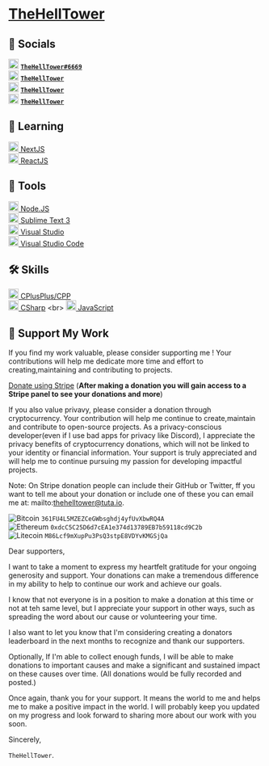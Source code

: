 # [TheHellTower](https://github.com/TheHellTower)

## 📡 Socials

<img src="https://discord.com/assets/847541504914fd33810e70a0ea73177e.ico" alt="Discord" width="20" /> **[`TheHellTower#6669`](https://whois.mrrobot.app/1049676795399647334)**
<br>
<img src="https://telegram.org/img/favicon.ico" alt="Telegram" width="20" /> **[`TheHellTower`](https://t.me/TheHellTower)**
<br>
<img src="https://abs.twimg.com/favicons/twitter.2.ico" alt="Twitter" width="20" /> **[`TheHellTower`](https://twitter.com/TheHellTower)**
<br>
<img src="https://www.youtube.com/s/desktop/63cd44b2/img/favicon.ico" alt="YouTube" width="20" /> **[`TheHellTower`](https://www.youtube.com/channel/UClyfmbKxs-kCzJpHFtl3xIQ)**
<br>

## 💾 Learning

[<img src="https://nextjs.org/static/favicon/favicon-32x32.png" alt="NextJS" width="20" /> NextJS](https://nextjs.org/)
<br>
[<img src="https://fr.reactjs.org/favicon.ico" alt="ReactJS" width="20" /> ReactJS](https://reactjs.org/)

## 🧰 Tools

[<img src="https://nodejs.org/static/images/favicons/favicon-32x32.png" alt="NodeJS" width="20" /> Node.JS](https://nodejs.org/en/)
<br>
[<img src="https://www.sublimetext.com/favicon.ico" alt="SublimeText3" width="20" /> Sublime Text 3](https://www.sublimetext.com/3)
<br>
[<img src="https://visualstudio.microsoft.com/wp-content/uploads/2021/10/Product-Icon.svg" alt="VS" width="20" /> Visual Studio](https://visualstudio.microsoft.com/)
<br>
[<img src="https://code.visualstudio.com/favicon.ico" alt="VSC" width="20" /> Visual Studio Code](https://code.visualstudio.com/)

## 🛠 Skills

[<img src="https://upload.wikimedia.org/wikipedia/commons/thumb/1/18/ISO_C%2B%2B_Logo.svg/180px-ISO_C%2B%2B_Logo.svg.png" alt="C++" width="20" /> CPlusPlus/CPP](https://en.wikipedia.org/wiki/C++)
<br>
[<img src="https://upload.wikimedia.org/wikipedia/commons/thumb/0/0d/C_Sharp_wordmark.svg/180px-C_Sharp_wordmark.svg.png" alt="C#" width="20" /> CSharp](https://en.wikipedia.org/wiki/C_Sharp_(programming_language))
<br>
[<img src="https://upload.wikimedia.org/wikipedia/commons/thumb/6/6a/JavaScript-logo.png/900px-JavaScript-logo.png" alt="JS" width="20" /> JavaScript](https://developer.mozilla.org/en-US/docs/Web/JavaScript)

## 🙏 Support My Work

If you find my work valuable, please consider supporting me ! Your contributions will help me dedicate more time and effort to creating,maintaining and contributing to projects.

[Donate using Stripe](https://b.stripecdn.com/manage-statics-srv/assets/public/favicon.ico) (__After making a donation you will gain access to a Stripe panel to see your donations and more__)

If you also value privavy, please consider a donation through cryptocurrency. Your contribution will help me continue to create,maintain and contribute to open-source projects. As a privacy-conscious developer(even if I use bad apps for privacy like Discord), I appreciate the privacy benefits of cryptocurrency donations, which will not be linked to your identity or financial information. Your support is truly appreciated and will help me to continue pursuing my passion for developing impactful projects.

Note: On Stripe donation people can include their GitHub or Twitter, ff you want to tell me about your donation or include one of these you can email me at: mailto:thehelltower@tuta.io.

![Bitcoin](https://img.shields.io/badge/-Bitcoin-yellow?style=for-the-badge&logo=bitcoin&logoColor=white) `361FU4L5MZEZCeGWbsghdj4yfUvXbwRQ4A`<br>
![Ethereum](https://img.shields.io/badge/-Ethereum-purple?style=for-the-badge&logo=ethereum&logoColor=white) `0xdcC5C25D6d7cEA1e374d13789EB7b59118cd9C2b`<br>
![Litecoin](https://img.shields.io/badge/-Litecoin-gray?style=for-the-badge&logo=ethereum&logoColor=white) `M86Lcf9mXupPu3PsQ3stpE8VDYvKMGSjQa`

Dear supporters,

I want to take a moment to express my heartfelt gratitude for your ongoing generosity and support. Your donations can make a tremendous difference in my ability to help to continue our work and achieve our goals.

I know that not everyone is in a position to make a donation at this time or not at teh same level, but I appreciate your support in other ways, such as spreading the word about our cause or volunteering your time.

I also want to let you know that I'm considering creating a donators leaderboard in the next months to recognize and thank our supporters.

Optionally, If I'm able to collect enough funds, I will be able to make donations to important causes and make a significant and sustained impact on these causes over time. (All donations would be fully recorded and posted.)

Once again, thank you for your support. It means the world to me and helps me to make a positive impact in the world. I will probably keep you updated on my progress and look forward to sharing more about our work with you soon.

Sincerely,

`TheHellTower`.
